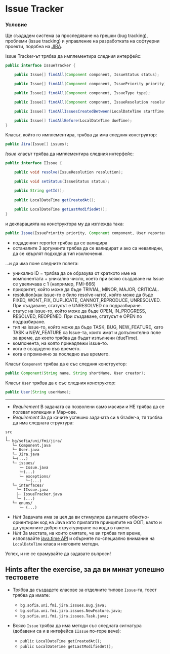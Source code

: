 # Issue Tracker

### Условие

Ще създадем система за проследяване на грешки (bug tracking), проблеми (issue tracking) и управление на разработката на софтуерни проекти, подобна на [JIRA](https://www.atlassian.com/software/jira).

Issue Tracker-ът трябва да имплементира следния интерфейс:

```java
public interface IssueTracker {

	public Issue[] findAll(Component component, IssueStatus status);

	public Issue[] findAll(Component component, IssuePriority priority);

	public Issue[] findAll(Component component, IssueType type);

	public Issue[] findAll(Component component, IssueResolution resolution);

	public Issue[] findAllIssuesCreatedBetween(LocalDateTime startTime, LocalDateTime endTime);

	public Issue[] findAllBefore(LocalDateTime dueTime);
}
```

Класът, който го имплементира, трябва да има следния конструктор:

```java
public Jira(Issue[] issues);
```
*Issue* класът трябва да имплементира следния интерфейс:

```java
public interface IIssue {

	public void resolve(IssueResolution resolution);

	public void setStatus(IssueStatus status);

	public String getId();
	
	public LocalDateTime getCreatedAt();
	
	public LocalDateTime getLastModifiedAt();
}
```

и декларацията на конструктора му да изглежда така:

```java
public Issue(IssuePriority priority, Component component, User reporter, String description) throws InvalidReporterException; 
```

* подаденият reporter трябва да се валидира
* останалите 3 аргумента трябва да се валидират и ако са невалидни, да се хвърлят подходящ тип изключения.

...и да има поне следните полета:
  * уникално ID = трябва да се образува от краткото име на компонентата + уникално число, което при всяко създаване на Issue се увеличава с 1 (например, FMI-666)
  * приоритет, който може да бъде TRIVIAL, MINOR, MAJOR, CRITICAL.
  * resolution(как issue-то е било resolve-нато), който може да бъде FIXED, WONT_FIX, DUPLICATE, CANNOT_REPRODUCE, UNRESOLVED. При създаване, статусът е UNRESOLVED по подразбиране.
  * статус на issue-то, който може да бъде OPEN, IN_PROGRESS, RESOLVED, REOPENED. При създаване, статусът е OPEN по подразбиране.
  * тип на issue-то, който може да бъде TASK, BUG, NEW_FEATURE, кaтo TASK и NEW_FEATURE са Issue-та, които имат и допълнително поле за време, до което трябва да бъдат изпълнени (dueTime).
  * компонента, на която принадлежи issue-то.
  * кога е създадено във времето.
  * кога е променяно за последно във времето.

Класът `Component` трябва да е със следния конструктор:

```java
public Component(String name, String shortName, User creator);
```
  
Класът `User` трябва да е със следния конструктор:

```java
public User(String userName);
```
-------------------------------------
* *Requirement* В задачата са позволени само масиви и НЕ трябва да се ползват колекции и Map–ове.
* *Requirement* За да качите успешно задачата си в Grader-a, тя трябва да има следната структура:
```
src
╷
└─ bg/sofia/uni/fmi/jira/
   └─ Component.java
   └─ User.java
   └─ Jira.java
   └─(...)
   └─ issues/
      └─ Issue.java
      └─(...)
      └─ exceptions/
         └─(...)
   └─ interfaces/
     └─ IIssue.java
     ├─ IssueTracker.java
     └─ (...)
   └─ enums/
      └─ (...)
```
* *Hint* Задачата има за цел да ви стимулира да пишете обектно-ориентиран код на Java като прилагате принципите на ООП, както и да упражните добро структуриране на кода в пакети.
* *Hint* За местата, на които смятате, че ви трябва тип време, използвайте [java.time API](https://docs.oracle.com/javase/8/docs/api/java/time/LocalDateTime.html) и обърнете по-специално внимание на `LocalDateTime` класа и неговите методи.

Успех, и не се срамувайте да задавате въпроси!

Hints after the exercise, за да ви минат успешно тестовете
------------------------

* Трябва да създадете класове за отделните типове `Issue`-та, тоест трябва да имате:
	- `bg.sofia.uni.fmi.jira.issues.Bug.java;`
	- `bg.sofia.uni.fmi.jira.issues.NewFeature.java;`
	- `bg.sofia.uni.fmi.jira.issues.Task.java;`
	
* Всяко `Issue` трябва да има методи със следната сигнатура (добавени са и в интефейса `IIssue` по-горе вече): 
	- `public LocalDateTime getCreatedAt();` 
	- `public LocalDateTime getLastModifiedAt();` 
